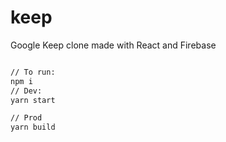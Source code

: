 # keep
Google Keep clone made with React and Firebase

```bash

// To run:
npm i
// Dev:
yarn start

// Prod
yarn build

```